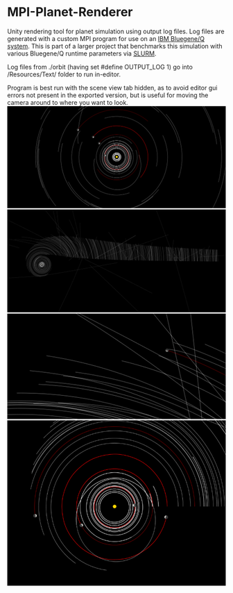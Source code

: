 # MPI-Planet-Renderer
Unity rendering tool for planet simulation using output log files. Log files are generated with a custom MPI program for use on an [IBM Bluegene/Q system](https://en.wikipedia.org/wiki/Blue_Gene). This is part of a larger project that benchmarks this simulation with various Bluegene/Q runtime parameters via [SLURM](https://slurm.schedmd.com/).


Log files from ./orbit (having set #define OUTPUT_LOG 1) go into /Resources/Text/ folder to run in-editor.

Program is best run with the scene view tab hidden, as to avoid editor gui errors not present in the exported version, but is useful for moving the camera around to where you want to look.
![Alt text](/images/img2.png?raw=true "")
![Alt text](/images/img3.png?raw=true "")
![Alt text](/images/img4.png?raw=true "")
![Alt text](/images/img.png?raw=true "")
